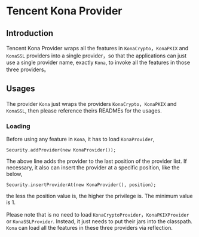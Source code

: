 # Tencent Kona Provider

## Introduction
Tencent Kona Provider wraps all the features in `KonaCrypto`，`KonaPKIX` and `KonaSSL` providers into a single provider，so that the applications can just use a single provider name, exactly `Kona`, to invoke all the features in those three providers。

## Usages
The provider `Kona` just wraps the providers `KonaCrypto`，`KonaPKIX` and `KonaSSL`, then please reference theirs READMEs for the usages. 

### Loading
Before using any feature in `Kona`, it has to load `KonaProvider`,

```
Security.addProvider(new KonaProvider());
```

The above line adds the provider to the last position of the provider list. If necessary, it also can insert the provider at a specific position, like the below, 

```
Security.insertProviderAt(new KonaProvider(), position);
```

the less the position value is, the higher the privilege is. The minimum value is 1.

Please note that is no need to load `KonaCryptoProvider`，`KonaPKIXProvider` or `KonaSSLProvider`. Instead, it just needs to put their jars into the classpath. `Kona` can load all the features in these three providers via reflection.
